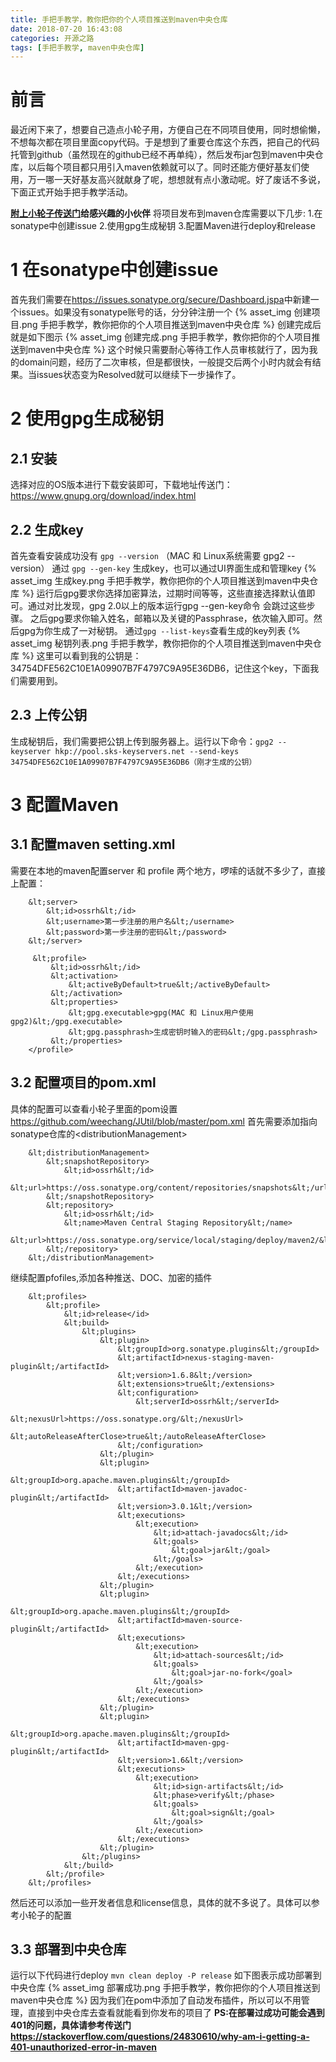 ```yaml
---
title: 手把手教学，教你把你的个人项目推送到maven中央仓库
date: 2018-07-20 16:43:08
categories: 开源之路
tags: [手把手教学, maven中央仓库]
---
```


# 前言
最近闲下来了，想要自己造点小轮子用，方便自己在不同项目使用，同时想偷懒，不想每次都在项目里面copy代码。于是想到了重要仓库这个东西，把自己的代码托管到github（虽然现在的github已经不再单纯），然后发布jar包到maven中央仓库，以后每个项目都只用引入maven依赖就可以了。同时还能方便好基友们使用，万一哪一天好基友高兴就献身了呢，想想就有点小激动呢。好了废话不多说，下面正式开始手把手教学活动。
<!-- more -->
<b><a href="https://github.com/weechang/JUtil">附上小轮子传送门</a>给感兴趣的小伙伴</b>
将项目发布到maven仓库需要以下几步:
1.在sonatype中创建issue 
2.使用gpg生成秘钥 
3.配置Maven进行deploy和release

# 1 在sonatype中创建issue
首先我们需要在<a href="https://issues.sonatype.org/secure/Dashboard.jspa" targe="_blank">https://issues.sonatype.org/secure/Dashboard.jspa</a>中新建一个issues。如果没有sonatype账号的话，分分钟注册一个
{% asset_img 创建项目.png 手把手教学，教你把你的个人项目推送到maven中央仓库 %}
创建完成后就是如下图示
{% asset_img 创建完成.png 手把手教学，教你把你的个人项目推送到maven中央仓库 %}
这个时候只需要耐心等待工作人员审核就行了，因为我的domain问题，经历了二次审核，但是都很快，一般提交后两个小时内就会有结果。当issues状态变为Resolved就可以继续下一步操作了。

# 2 使用gpg生成秘钥
## 2.1 安装
选择对应的OS版本进行下载安装即可，下载地址传送门：<a href="https://www.gnupg.org/download/index.html" targe="_blank">https://www.gnupg.org/download/index.html</a>

## 2.2 生成key
首先查看安装成功没有 ```gpg --version``` （MAC 和 Linux系统需要 gpg2 --version）
通过 ```gpg --gen-key``` 生成key，也可以通过UI界面生成和管理key
{% asset_img 生成key.png 手把手教学，教你把你的个人项目推送到maven中央仓库 %}
运行后gpg要求你选择加密算法，过期时间等等，这些直接选择默认值即可。通过对比发现，gpg 2.0以上的版本运行gpg --gen-key命令 会跳过这些步骤。
之后gpg要求你输入姓名，邮箱以及关键的Passphrase，依次输入即可。然后gpg为你生成了一对秘钥。
通过```gpg --list-keys```查看生成的key列表
{% asset_img 秘钥列表.png 手把手教学，教你把你的个人项目推送到maven中央仓库 %}
这里可以看到我的公钥是：34754DFE562C10E1A09907B7F4797C9A95E36DB6，记住这个key，下面我们需要用到。

## 2.3 上传公钥
生成秘钥后，我们需要把公钥上传到服务器上。运行以下命令：```gpg2 --keyserver hkp://pool.sks-keyservers.net --send-keys 34754DFE562C10E1A09907B7F4797C9A95E36DB6（刚才生成的公钥）```

# 3 配置Maven
## 3.1 配置maven setting.xml
需要在本地的maven配置server 和 profile 两个地方，啰嗦的话就不多少了，直接上配置：
```
    &lt;server>
        &lt;id>ossrh&lt;/id>
        &lt;username>第一步注册的用户名&lt;/username>
        &lt;password>第一步注册的密码&lt;/password>
    &lt;/server>
```
```
     &lt;profile>
         &lt;id>ossrh&lt;/id>
         &lt;activation>
             &lt;activeByDefault>true&lt;/activeByDefault>
         &lt;/activation>
         &lt;properties>
             &lt;gpg.executable>gpg(MAC 和 Linux用户使用gpg2)&lt;/gpg.executable>
             &lt;gpg.passphrash>生成密钥时输入的密码&lt;/gpg.passphrash>
         &lt;/properties>
    </profile>
```

## 3.2 配置项目的pom.xml
具体的配置可以查看小轮子里面的pom设置 <a href="https://github.com/weechang/JUtil/blob/master/pom.xml" target="_blank">https://github.com/weechang/JUtil/blob/master/pom.xml</a>
首先需要添加指向sonatype仓库的&lt;distributionManagement>
```
    &lt;distributionManagement>
        &lt;snapshotRepository>
            &lt;id>ossrh&lt;/id>
            &lt;url>https://oss.sonatype.org/content/repositories/snapshots&lt;/url>
        &lt;/snapshotRepository>
        &lt;repository>
            &lt;id>ossrh&lt;/id>
            &lt;name>Maven Central Staging Repository&lt;/name>
            &lt;url>https://oss.sonatype.org/service/local/staging/deploy/maven2/&lt;/url>
        &lt;/repository>
    &lt;/distributionManagement>
```
继续配置pfofiles,添加各种推送、DOC、加密的插件
```
    &lt;profiles>
        &lt;profile>
            &lt;id>release</id>
            &lt;build>
                &lt;plugins>
                    &lt;plugin>
                        &lt;groupId>org.sonatype.plugins&lt;/groupId>
                        &lt;artifactId>nexus-staging-maven-plugin&lt;/artifactId>
                        &lt;version>1.6.8&lt;/version>
                        &lt;extensions>true&lt;/extensions>
                        &lt;configuration>
                            &lt;serverId>ossrh&lt;/serverId>
                            &lt;nexusUrl>https://oss.sonatype.org/&lt;/nexusUrl>
                            &lt;autoReleaseAfterClose>true&lt;/autoReleaseAfterClose>
                        &lt;/configuration>
                    &lt;/plugin>
                    &lt;plugin>
                        &lt;groupId>org.apache.maven.plugins&lt;/groupId>
                        &lt;artifactId>maven-javadoc-plugin&lt;/artifactId>
                        &lt;version>3.0.1&lt;/version>
                        &lt;executions>
                            &lt;execution>
                                &lt;id>attach-javadocs&lt;/id>
                                &lt;goals>
                                    &lt;goal>jar&lt;/goal>
                                &lt;/goals>
                            &lt;/execution>
                        &lt;/executions>
                    &lt;/plugin>
                    &lt;plugin>
                        &lt;groupId>org.apache.maven.plugins&lt;/groupId>
                        &lt;artifactId>maven-source-plugin&lt;/artifactId>
                        &lt;executions>
                            &lt;execution>
                                &lt;id>attach-sources&lt;/id>
                                &lt;goals>
                                    &lt;goal>jar-no-fork</goal>
                                &lt;/goals>
                            &lt;/execution>
                        &lt;/executions>
                    &lt;/plugin>
                    &lt;plugin>
                        &lt;groupId>org.apache.maven.plugins&lt;/groupId>
                        &lt;artifactId>maven-gpg-plugin&lt;/artifactId>
                        &lt;version>1.6&lt;/version>
                        &lt;executions>
                            &lt;execution>
                                &lt;id>sign-artifacts&lt;/id>
                                &lt;phase>verify&lt;/phase>
                                &lt;goals>
                                    &lt;goal>sign&lt;/goal>
                                &lt;/goals>
                            &lt;/execution>
                        &lt;/executions>
                    &lt;/plugin>
                &lt;/plugins>
            &lt;/build>
        &lt;/profile>
    &lt;/profiles>
```
然后还可以添加一些开发者信息和license信息，具体的就不多说了。具体可以参考小轮子的配置

## 3.3 部署到中央仓库
运行以下代码进行deploy
```mvn clean deploy -P release```
如下图表示成功部署到中央仓库
{% asset_img 部署成功.png 手把手教学，教你把你的个人项目推送到maven中央仓库 %}
因为我们在pom中添加了自动发布插件，所以可以不用管理，直接到中央仓库去查看就能看到你发布的项目了
<b>PS:在部署过成功可能会遇到401的问题，具体请参考传送门 <a href="https://stackoverflow.com/questions/24830610/why-am-i-getting-a-401-unauthorized-error-in-maven" target="_blank">https://stackoverflow.com/questions/24830610/why-am-i-getting-a-401-unauthorized-error-in-maven</a></b>